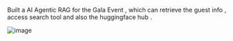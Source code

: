 Built a AI Agentic RAG for the Gala Event , which can retrieve the guest info , access search tool and also the huggingface hub . 

![image](https://github.com/user-attachments/assets/03afeacd-ad98-439f-a1cf-a80dfa6e80db)
